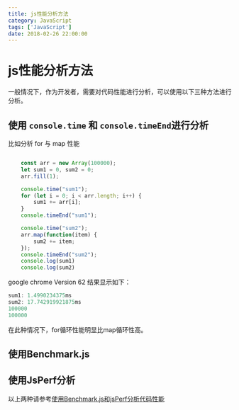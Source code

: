 ```yaml
---
title: js性能分析方法
category: JavaScript
tags: ['JavaScript']
date: 2018-02-26 22:00:00
---
```

# js性能分析方法

一般情况下，作为开发者，需要对代码性能进行分析，可以使用以下三种方法进行分析。

## 使用 `console.time` 和 `console.timeEnd`进行分析
比如分析 for 与 map 性能

```javascript

    const arr = new Array(100000);
    let sum1 = 0, sum2 = 0;
    arr.fill(1);

    console.time("sum1");
    for (let i = 0; i < arr.length; i++) {
        sum1 += arr[i];
    }
    console.timeEnd("sum1");

    console.time("sum2");
    arr.map(function(item) {
        sum2 += item;
    });
    console.timeEnd("sum2");
    console.log(sum1)
    console.log(sum2)

```

google chrome Version 62 结果显示如下：
```javascript
sum1: 1.4990234375ms
sum2: 17.742919921875ms
100000
100000
```

在此种情况下，for循环性能明显比map循环性高。

## 使用Benchmark.js

## 使用JsPerf分析

以上两种请参考[使用Benchmark.js和jsPerf分析代码性能](https://segmentfault.com/a/1190000003486676)






